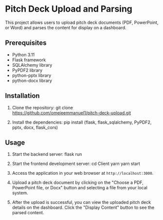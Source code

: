 # Pitch Deck Upload and Parsing

This project allows users to upload pitch deck documents (PDF, PowerPoint, or Word) and parses the content for display on a dashboard.

## Prerequisites

- Python 3.11
- Flask framework
- SQLAlchemy library
- PyPDF2 library
- python-pptx library
- python-docx library

## Installation

1. Clone the repository:
git clone <https://github.com/omejeemmanuel1/pitch-deck-upload.git>

2. Install the dependencies:
pip install (flask, flask_sqlalchemy, PyPDF2, pptx, docx, flask_cors)

## Usage

1. Start the backend server:
flask run

2. Start the frontend development server:
cd Client
yarn
yarn start

3. Access the application in your web browser at `http://localhost:3000`.

4. Upload a pitch deck document by clicking on the "Choose a PDF, PowerPoint file, or Docx" button and selecting a file from your local system.

5. After the upload is successful, you can view the uploaded pitch deck details on the dashboard. Click the "Display Content" button to see the parsed content.

